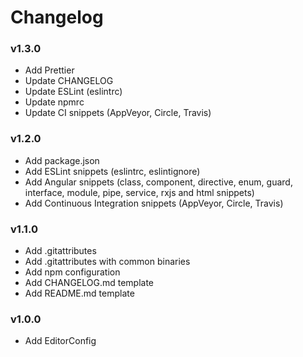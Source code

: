 # Changelog

### v1.3.0

- Add Prettier
- Update CHANGELOG
- Update ESLint (eslintrc)
- Update npmrc
- Update CI snippets (AppVeyor, Circle, Travis)

### v1.2.0

- Add package.json
- Add ESLint snippets (eslintrc, eslintignore)
- Add Angular snippets (class, component, directive, enum, guard, interface, module, pipe, service, rxjs and html snippets)
- Add Continuous Integration snippets (AppVeyor, Circle, Travis)

### v1.1.0

- Add .gitattributes
- Add .gitattributes with common binaries
- Add npm configuration
- Add CHANGELOG.md template
- Add README.md template

### v1.0.0

- Add EditorConfig
